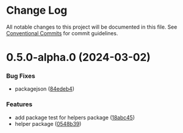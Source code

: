 # Change Log

All notable changes to this project will be documented in this file.
See [Conventional Commits](https://conventionalcommits.org) for commit guidelines.

# 0.5.0-alpha.0 (2024-03-02)


### Bug Fixes

* packagejson ([84edeb4](https://github.com/dexfs/lerna-study-for-packages/commit/84edeb4e75a352ef934ffff5473797e98a960d8e))


### Features

* add package test for helpers package ([18abc45](https://github.com/dexfs/lerna-study-for-packages/commit/18abc45718625707c12345ce62b9b710c39d2122))
* helper package ([0548b39](https://github.com/dexfs/lerna-study-for-packages/commit/0548b3906666e506d487542da380269842724e0d))
